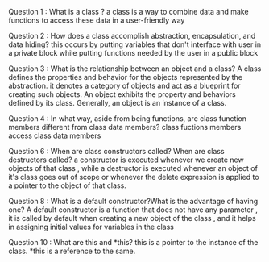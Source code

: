 Question 1 : What is a class ?
a class is a way to combine data and make functions to access these data in a user-friendly way

Question 2 : How does a class accomplish abstraction, encapsulation, and data
hiding?
this occurs by putting variables that don't interface with user in a private block while putting functions needed by the user in a public block

Question 3 : What is the relationship between an object and a class?
A class defines the properties and behavior for the objects represented by the abstraction. it denotes a category of objects and act as a blueprint for creating such objects. An object exhibits the property and behaviors defined by its class. Generally, an object is an instance of a class.

Question 4 : In what way, aside from being functions, are class function members
different from class data members?
class fuctions members access class data members

Question 6 : When are class constructors called? When are class destructors
called?
a constructor is executed whenever we create new objects of that class , while a destructor is executed whenever an object of it's class goes out of scope or whenever the delete expression is applied to a pointer to the object of that class.

Question 8 :  What is a default constructor?What is the advantage of having one?
A default constructor is a function that does not have any parameter , it is called by default when creating a new object of the class , and it helps in assigning initial values for variables in the class 

Question 10 : What are this and *this?
this is a pointer to the instance of the class. *this is a reference to the same.
